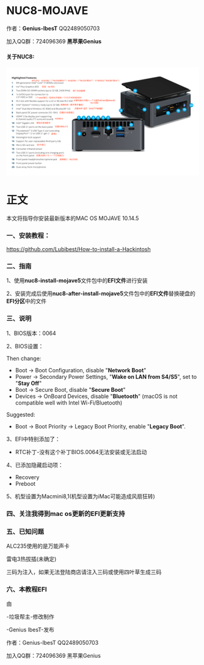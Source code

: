 # NUC8-MOJAVE

作者：**Genius-lbesT** QQ2489050703

加入QQ群：724096369 **黑苹果Genius**

#### 关于NUC8:

![](https://github.com/Lubibest/NUC8-MOJAVE/blob/master/jpg/nuc8i7-features-16x9.png.rendition.intel.web.1648.927.png)



# 正文

本文将指导你安装最新版本的MAC OS MOJAVE 10.14.5



### 一、安装教程：

https://github.com/Lubibest/How-to-install-a-Hackintosh



### 二、指南

1、使用**nuc8-install-mojave5**文件包中的**EFI文件**进行安装

2、安装完成后使用**nuc8-after-install-mojave5**文件包中的**EFI文件**替换硬盘的**EFI分区**中的文件



### 三、说明

1、BIOS版本：0064

2、BIOS设置：

Then change:

- Boot -> Boot Configuration, disable "**Network Boot**"
- Power -> Secondary Power Settings, "**Wake on LAN from S4/S5**", set to "**Stay Off**"
- Boot -> Secure Boot, disable "**Secure Boot**"
- Devices -> OnBoard Devices, disable "**Bluetooth**" (macOS is not compatible well with Intel Wi-Fi/Bluetooth)

Suggested:

- Boot -> Boot Priority -> Legacy Boot Priority, enable "**Legacy Boot**".

3、EFI中特别添加了：

- RTC补丁-没有这个补丁BIOS.0064无法安装或无法启动

4、已添加隐藏启动项：

- Recovery
- Preboot

5、机型设置为Macmini8,1(机型设置为iMac可能造成风扇狂转)



### 四、关注我得到mac os更新的EFI更新支持



### 五、已知问题

ALC235使用的是万能声卡

雷电3热拔插(未确定)

三码为注入，如果无法登陆商店请注入三码或使用四叶草生成三码



### 六、本教程EFI

由

-垃圾帮主-修改制作

-Genius lbesT-发布

作者：Genius-lbesT QQ2489050703

加入QQ群：724096369 黑苹果Genius
